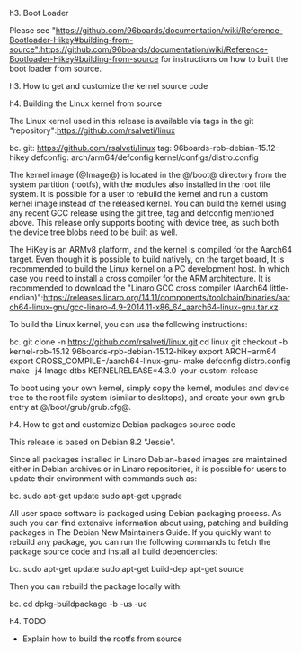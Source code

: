 h3. Boot Loader

Please see "https://github.com/96boards/documentation/wiki/Reference-Bootloader-Hikey#building-from-source":https://github.com/96boards/documentation/wiki/Reference-Bootloader-Hikey#building-from-source for instructions on how to built the boot loader from source.

h3. How to get and customize the kernel source code

h4. Building the Linux kernel from source

The Linux kernel used in this release is available via tags in the git "repository":https://github.com/rsalveti/linux

bc. git: https://github.com/rsalveti/linux
tag: 96boards-rpb-debian-15.12-hikey
defconfig: arch/arm64/defconfig kernel/configs/distro.config

The kernel image (@Image@) is located in the @/boot@ directory from the system partition (rootfs), with the modules also installed in the root file system. It is possible for a user to rebuild the kernel and run a custom kernel image instead of the released kernel. You can build the kernel using any recent GCC release using the git tree, tag and defconfig mentioned above. This release only supports booting with device tree, as such both the device tree blobs need to be built as well.

The HiKey is an ARMv8 platform, and the kernel is compiled for the Aarch64 target. Even though it is possible to build natively, on the target board, It is recommended to build the Linux kernel on a PC development host. In which case you need to install a cross compiler for the ARM architecture. It is recommended to download the "Linaro GCC cross compiler (Aarch64 little-endian)":https://releases.linaro.org/14.11/components/toolchain/binaries/aarch64-linux-gnu/gcc-linaro-4.9-2014.11-x86_64_aarch64-linux-gnu.tar.xz.

To build the Linux kernel, you can use the following instructions:

bc. git clone -n https://github.com/rsalveti/linux.git
cd linux
git checkout -b kernel-rpb-15.12 96boards-rpb-debian-15.12-hikey
export ARCH=arm64
export CROSS_COMPILE=<path to your GCC cross compiler>/aarch64-linux-gnu-
make defconfig distro.config
make -j4 Image dtbs KERNELRELEASE=4.3.0-your-custom-release

To boot using your own kernel, simply copy the kernel, modules and device tree to the root file system (similar to desktops), and create your own grub entry at @/boot/grub/grub.cfg@.

h4. How to get and customize Debian packages source code

This release is based on Debian 8.2 "Jessie".

Since all packages installed in Linaro Debian-based images are maintained either in Debian archives or in Linaro repositories, it is possible for users to update their environment with commands such as:

bc. sudo apt-get update
sudo apt-get upgrade

All user space software is packaged using Debian packaging process. As such you can find extensive information about using, patching and building packages in The Debian New Maintainers Guide. If you quickly want to rebuild any package, you can run the following commands to fetch the package source code and install all build dependencies:

bc. sudo apt-get update
sudo apt-get build-dep <pkg>
apt-get source <pkg>

Then you can rebuild the package locally with:

bc. cd <pkg-version>
dpkg-buildpackage -b -us -uc

h4. TODO

* Explain how to build the rootfs from source
